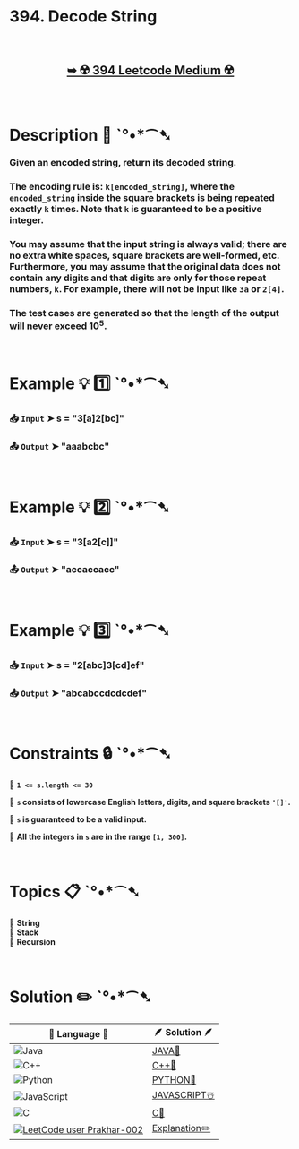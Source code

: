 # 394. Decode String

</br>

<h2 align="center"> 

<a href="https://leetcode.com/problems/decode-string/description/?envType=study-plan-v2&envId=leetcode-75"><strong>➥ ☢️ 394 Leetcode Medium ☢️ </strong></a>
</h2>

</br>

# Description 📜 ˋ°•*⁀➷

### Given an encoded string, return its decoded string.

### The encoding rule is: `k[encoded_string]`, where the `encoded_string` inside the square brackets is being repeated exactly `k` times. Note that `k` is guaranteed to be a positive integer.

### You may assume that the input string is always valid; there are no extra white spaces, square brackets are well-formed, etc. Furthermore, you may assume that the original data does not contain any digits and that digits are only for those repeat numbers, `k`. For example, there will not be input like `3a` or `2[4]`.

### The test cases are generated so that the length of the output will never exceed 10<sup>5</sup>.

</br>

# Example 💡 1️⃣ ˋ°•*⁀➷

  ### 📥 `Input`  ➤ s = "3[a]2[bc]"

  ### 📤 `Output`  ➤ "aaabcbc"

</br>

# Example 💡 2️⃣ ˋ°•*⁀➷

  ### 📥 `Input` ➤ s = "3[a2[c]]"

  ### 📤 `Output`  ➤ "accaccacc"

</br>

# Example 💡 3️⃣ ˋ°•*⁀➷

  ### 📥 `Input` ➤ s = "2[abc]3[cd]ef"

  ### 📤 `Output`  ➤ "abcabccdcdcdef"

</br>

# Constraints 🔒 ˋ°•*⁀➷

🔹 **`1 <= s.length <= 30`** </br>

🔹 **`s` consists of lowercase English letters, digits, and square brackets `'[]'`.** </br>

🔹 **`s` is guaranteed to be a valid input.** </br>

🔹 **All the integers in `s` are in the range `[1, 300]`.** </br>

</br>

# Topics 📋 ˋ°•*⁀➷

🔸 **String**  </br>
🔸 **Stack**  </br>
🔸 **Recursion**  </br>

</br>

# Solution ✏️ ˋ°•*⁀➷

| 📒 Language 📒  | 🪶 Solution 🪶 |
| ------------- | ------------- |
|  ![Java](https://img.shields.io/badge/java-%23ED8B00.svg?style=for-the-badge&logo=openjdk&logoColor=white)  | [JAVA🍁]() |
|  ![C++](https://img.shields.io/badge/c++-%2300599C.svg?style=for-the-badge&logo=c%2B%2B&logoColor=white)  | [C++🎲]()  |
|  ![Python](https://img.shields.io/badge/python-3670A0?style=for-the-badge&logo=python&logoColor=ffdd54)    | [PYTHON🍰]() |
| ![JavaScript](https://img.shields.io/badge/javascript-%23323330.svg?style=for-the-badge&logo=javascript&logoColor=%23F7DF1E)   | [JAVASCRIPT☃️]() |
|   ![C](https://img.shields.io/badge/c-%2300599C.svg?style=for-the-badge&logo=c&logoColor=white)   | [C💖]()  |
| [![LeetCode user Prakhar-002](https://img.shields.io/badge/dynamic/json?style=for-the-badge&labelColor=black&color=%23ffa116&label=Solved&query=solvedOverTotal&url=https%3A%2F%2Fleetcode-badge.vercel.app%2Fapi%2Fusers%2FPrakhar-002&logo=leetcode&logoColor=yellow)](https://leetcode.com/Prakhar-002/)  | [Explanation✏️]() |


